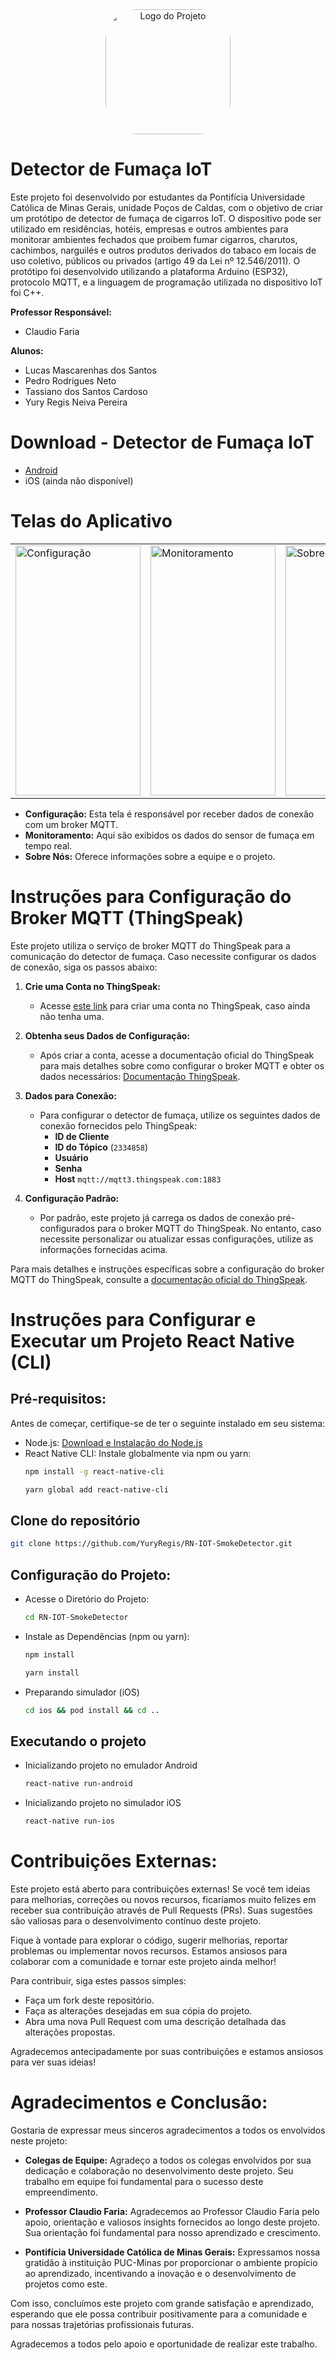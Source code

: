 <div style="text-align: center;">
  <img src="https://cdn3.vectorstock.com/i/1000x1000/71/77/no-smoking-sign-with-cigarette-vector-22767177.jpg" alt="Logo do Projeto" style="width: 200px; height: 200px; border-radius: 50px">
</div>

# Detector de Fumaça IoT

Este projeto foi desenvolvido por estudantes da Pontifícia Universidade Católica de Minas Gerais, unidade Poços de Caldas, com o objetivo de criar um protótipo de detector de fumaça de cigarros IoT. O dispositivo pode ser utilizado em residências, hotéis, empresas e outros ambientes para monitorar ambientes fechados que proibem fumar cigarros, charutos, cachimbos, narguilés e outros produtos derivados do tabaco em locais de uso coletivo, públicos ou privados (artigo 49 da Lei nº 12.546/2011). O protótipo foi desenvolvido utilizando a plataforma Arduino (ESP32), protocolo MQTT, e a linguagem de programação utilizada no dispositivo IoT foi C++.

**Professor Responsável:**
- Claudio Faria

**Alunos:**
- Lucas Mascarenhas dos Santos
- Pedro Rodrigues Neto
- Tassiano dos Santos Cardoso
- Yury Regis Neiva Pereira

# Download - Detector de Fumaça IoT

- [Android](https://github.com/YuryRegis/RN-IOT-SmokeDetector/blob/master/android/app/release/app-release.apk)
- iOS (ainda não disponível)

# Telas do Aplicativo

<table>
  <tr>
    <td><img src="link_da_imagem_configuracao" alt="Configuração" style="width: 200px; height: 400px;"></td>
    <td><img src="link_da_imagem_monitoramento" alt="Monitoramento" style="width: 200px; height: 400px;"></td>
    <td><img src="link_da_imagem_sobre" alt="Sobre Nós" style="width: 200px; height: 400px;"></td>
  </tr>
</table>

- **Configuração:** Esta tela é responsável por receber dados de conexão com um broker MQTT.
- **Monitoramento:** Aqui são exibidos os dados do sensor de fumaça em tempo real.
- **Sobre Nós:** Oferece informações sobre a equipe e o projeto.

# Instruções para Configuração do Broker MQTT (ThingSpeak)

Este projeto utiliza o serviço de broker MQTT do ThingSpeak para a comunicação do detector de fumaça. Caso necessite configurar os dados de conexão, siga os passos abaixo:

1. **Crie uma Conta no ThingSpeak:**
   - Acesse [este link](https://www.mathworks.com/mwaccount/register) para criar uma conta no ThingSpeak, caso ainda não tenha uma.

2. **Obtenha seus Dados de Configuração:**
   - Após criar a conta, acesse a documentação oficial do ThingSpeak para mais detalhes sobre como configurar o broker MQTT e obter os dados necessários: [Documentação ThingSpeak](https://www.mathworks.com/help/thingspeak/).
   
3. **Dados para Conexão:**
   - Para configurar o detector de fumaça, utilize os seguintes dados de conexão fornecidos pelo ThingSpeak:
     - **ID de Cliente**
     - **ID do Tópico** (`2334858`)
     - **Usuário**
     - **Senha**
     - **Host** `mqtt://mqtt3.thingspeak.com:1883`

4. **Configuração Padrão:**
   - Por padrão, este projeto já carrega os dados de conexão pré-configurados para o broker MQTT do ThingSpeak. No entanto, caso necessite personalizar ou atualizar essas configurações, utilize as informações fornecidas acima.
      

Para mais detalhes e instruções específicas sobre a configuração do broker MQTT do ThingSpeak, consulte a [documentação oficial do ThingSpeak](https://www.mathworks.com/help/thingspeak/).

# Instruções para Configurar e Executar um Projeto React Native (CLI)

## Pré-requisitos:

Antes de começar, certifique-se de ter o seguinte instalado em seu sistema:

- Node.js: [Download e Instalação do Node.js](https://nodejs.org/)
- React Native CLI: Instale globalmente via npm ou yarn:
  ```bash
  npm install -g react-native-cli
   ```
   ```bash
   yarn global add react-native-cli
   ```
## Clone do repositório

   ```bash
   git clone https://github.com/YuryRegis/RN-IOT-SmokeDetector.git
   ```
## Configuração do Projeto:

- Acesse o Diretório do Projeto:

    ```bash
   cd RN-IOT-SmokeDetector
    ```
- Instale as Dependências (npm ou yarn):
   ```bash
   npm install
   ```
   ```bash
   yarn install
   ```
- Preparando simulador (iOS)
   ```bash
   cd ios && pod install && cd ..
   ```
## Executando o projeto
- Inicializando projeto no emulador Android
   ```bash
   react-native run-android
   ```
- Inicializando projeto no simulador iOS
   ```bash
   react-native run-ios
   ```
# Contribuições Externas:

Este projeto está aberto para contribuições externas! Se você tem ideias para melhorias, correções ou novos recursos, ficaríamos muito felizes em receber sua contribuição através de Pull Requests (PRs). Suas sugestões são valiosas para o desenvolvimento contínuo deste projeto.

Fique à vontade para explorar o código, sugerir melhorias, reportar problemas ou implementar novos recursos. Estamos ansiosos para colaborar com a comunidade e tornar este projeto ainda melhor!

Para contribuir, siga estes passos simples:
- Faça um fork deste repositório.
- Faça as alterações desejadas em sua cópia do projeto.
- Abra uma nova Pull Request com uma descrição detalhada das alterações propostas.

Agradecemos antecipadamente por suas contribuições e estamos ansiosos para ver suas ideias!

# Agradecimentos e Conclusão:

Gostaria de expressar meus sinceros agradecimentos a todos os envolvidos neste projeto:

- **Colegas de Equipe:** Agradeço a todos os colegas envolvidos por sua dedicação e colaboração no desenvolvimento deste projeto. Seu trabalho em equipe foi fundamental para o sucesso deste empreendimento.

- **Professor Claudio Faria:** Agradecemos ao Professor Claudio Faria pelo apoio, orientação e valiosos insights fornecidos ao longo deste projeto. Sua orientação foi fundamental para nosso aprendizado e crescimento.

- **Pontifícia Universidade Católica de Minas Gerais:** Expressamos nossa gratidão à instituição PUC-Minas por proporcionar o ambiente propício ao aprendizado, incentivando a inovação e o desenvolvimento de projetos como este.

Com isso, concluímos este projeto com grande satisfação e aprendizado, esperando que ele possa contribuir positivamente para a comunidade e para nossas trajetórias profissionais futuras.

Agradecemos a todos pelo apoio e oportunidade de realizar este trabalho.
